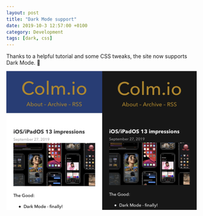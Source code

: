 ```yaml
---
layout: post
title: "Dark Mode support"
date: 2019-10-3 12:57:00 +0100
category: Development
tags: [dark, css]
---
```


Thanks to a helpful tutorial and some CSS tweaks, the site now supports Dark Mode. 🤠

<center>
	<img src="/images/2019/10/dark-mode.jpg" alt=Dark Mode" class="image-single" />
</center>
